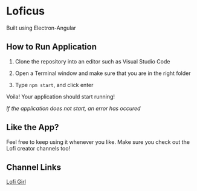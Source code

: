 # Loficus<br>
Built using Electron-Angular

## How to Run Application

1. Clone the repository into an editor such as Visual Studio Code

2. Open a Terminal window and make sure that you are in the right folder

3. Type ```npm start```, and click enter

Voila! Your application should start running!

*If the application does not start, an error has occured*

## Like the App?

Feel free to keep using it whenever you like. Make sure you check out the Lofi creator channels too! 

## Channel Links

[Lofi Girl](https://www.youtube.com/@LofiGirl) 

